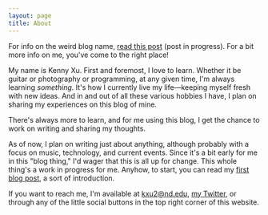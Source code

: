 ```yaml
---
layout: page
title: About
---
```

For info on the weird blog name, [read this post](../journal/On-the-Title-An-Atonal-Life.html) (post in progress). For a bit more info on me, you've come to the right place!

My name is Kenny Xu. First and foremost, I love to learn. Whether it be guitar or photography or programming, at any given time, I'm always learning _something_. It's how I currently live my life—keeping myself fresh with new ideas. And in and out of all these various hobbies I have, I plan on sharing my experiences on this blog of mine.

There's always more to learn, and for me using this blog, I get the chance to work on writing and sharing my thoughts.

As of now, I plan on writing just about anything, although probably with a focus on music, technology, and current events. Since it's a bit early for me in this "blog thing," I'd wager that this is all up for change. This whole thing's a work in progress for me. Anyhow, to start, you can read my [first blog post](../journal/Subways-and-Strangers-an-Introduction.html), a sort of introduction.

If you want to reach me, I'm available at kxu2@nd.edu, [my Twitter](https://twitter.com/xukenny), or through any of the little social buttons in the top right corner of this website.
